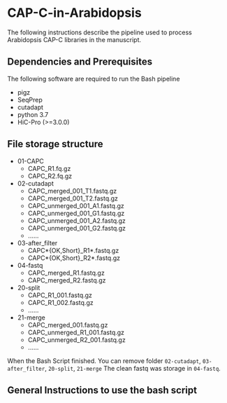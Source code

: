 # CAP-C-in-Arabidopsis
The following instructions describe the pipeline used to process Arabidopsis CAP-C libraries in the manuscript. 

## Dependencies and Prerequisites
The following software are required to run the Bash pipeline

- pigz 
- SeqPrep
- cutadapt
- python 3.7
- HiC-Pro (>=3.0.0) 


## File storage structure
- 01-CAPC
	- CAPC\_R1.fq.gz
	- CAPC\_R2.fq.gz
- 02-cutadapt
	- CAPC\_merged\_001\_T1.fastq.gz
	- CAPC\_merged\_001\_T2.fastq.gz
	- CAPC\_unmerged\_001\_A1.fastq.gz
	- CAPC\_unmerged\_001\_G1.fastq.gz
	- CAPC\_unmerged\_001\_A2.fastq.gz
	- CAPC\_unmerged\_001\_G2.fastq.gz
	- ......
- 03-after_filter
	- CAPC\*{OK,Short}\_R1\*.fastq.gz
	- CAPC\*{OK,Short}\_R2\*.fastq.gz
- 04-fastq
	- CAPC\_merged\_R1.fastq.gz
	- CAPC\_merged\_R2.fastq.gz
- 20-split
	- CAPC\_R1\_001.fastq.gz
	- CAPC\_R1\_002.fastq.gz
	- ......
- 21-merge
	- CAPC\_merged\_001\.fastq.gz
	- CAPC\_unmerged\_R1\_001\.fastq.gz
	- CAPC\_unmerged\_R2\_001\.fastq.gz
	- ......

When the Bash Script finished. You can remove folder `02-cutadapt`, `03-after_filter`, `20-split`, `21-merge`
The clean fastq was storage in `04-fastq`.

## General Instructions to use the bash script